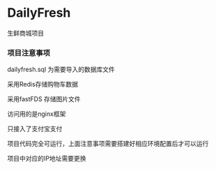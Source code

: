 # DailyFresh
生鲜商城项目
### 项目注意事项
dailyfresh.sql 为需要导入的数据库文件

采用Redis存储购物车数据

采用fastFDS 存储图片文件

访问用的是nginx框架

只接入了支付宝支付
 
项目代码完全可运行，上面注意事项需要搭建好相应环境配置后才可以运行

项目中对应的IP地址需要更换
